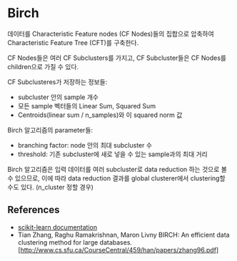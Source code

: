 # Birch

데이터를 Characteristic Feature nodes (CF Nodes)들의 집합으로 압축하여 Characteristic Feature Tree (CFT)를 구축한다.

CF Nodes들은 여러 CF Subclusters를 가지고, CF Subcluster들은 CF Nodes를 children으로 가질 수 있다.

CF Subclusteres가 저장하는 정보들:

- subcluster 안의 sample 개수
- 모든 sample 벡터들의 Linear Sum, Squared Sum
- Centroids(linear sum / n_samples)와 이 squared norm 값

Birch 알고리즘의 parameter들:

- branching factor: node 안의 최대 subcluster 수
- threshold: 기존 subcluster에 새로 넣을 수 있는 sample과의 최대 거리

Birch 알고리즘은 입력 데이터를 여러 subcluster로 data reduction 하는 것으로 볼 수 있으므로, 이에 따라 data reduction 결과를 global clusterer에서 clustering할 수도 있다. (n_cluster 정할 경우)

## References

- [scikit-learn documentation](https://scikit-learn.org/stable/modules/clustering.html#birch)
- Tian Zhang, Raghu Ramakrishnan, Maron Livny BIRCH: An efficient data clustering method for large databases. [http://www.cs.sfu.ca/CourseCentral/459/han/papers/zhang96.pdf]